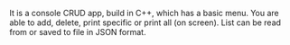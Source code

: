 It is a console CRUD app, build in C++, which has a basic menu. You are able to add, delete, print specific or print all (on screen). List can be read from or saved to file in JSON format. 

